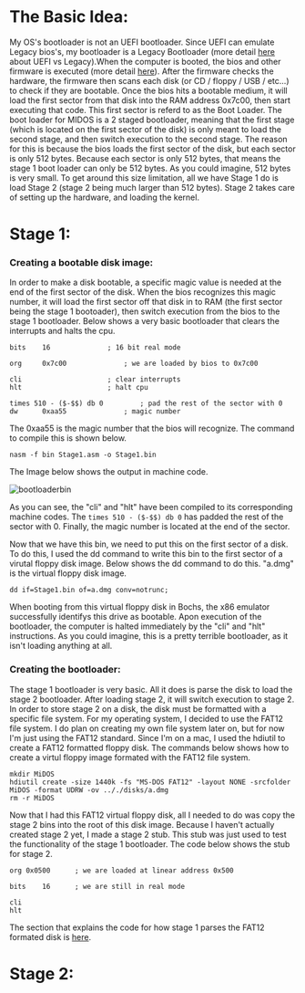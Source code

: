 

# The Basic Idea:

My OS's bootloader is not an UEFI bootloader. Since UEFI can emulate Legacy bios's, my bootloader is a Legacy Bootloader (more detail [here](https://linuxhint.com/difference-between-uefi-and-legacy/#:~:text=UEFI%20runs%20in%2032%2Dbit,systems%20(OS)%20as%20applications.) about UEFI vs Legacy).When the computer is booted, the bios and other firmware is executed (more detail [here](https://manybutfinite.com/post/how-computers-boot-up/)). After the firmware checks the hardware, the firmware then scans each disk (or CD / floppy / USB / etc...) to check if they are bootable. Once the bios hits a bootable medium, it will load the first sector from that disk into the RAM address 0x7c00, then start executing that code. This first sector is referd to as the Boot Loader. The boot loader for MIDOS is a 2 staged bootloader, meaning that the first stage (which is located on the first sector of the disk) is only meant to load the second stage, and then switch execution to the second stage. The reason for this is because the bios loads the first sector of the disk, but each sector is only 512 bytes. Because each sector is only 512 bytes, that means the stage 1 boot loader can only be 512 bytes. As you could imagine, 512 bytes is very small. To get around this size limitation, all we have Stage 1 do is load Stage 2 (stage 2 being much larger than 512 bytes). Stage 2 takes care of setting up the hardware, and loading the kernel.  

# Stage 1:

### Creating a bootable disk image:

In order to make a disk bootable, a specific magic value is needed at the end of the first sector of the disk. When the bios recognizes this magic number, it will load the first sector off that disk in to RAM (the first sector being the stage 1 bootoader), then switch execution from the bios to the stage 1 bootloader. Below shows a very basic bootloader that clears the interrupts and halts the cpu.

```
bits	16 				; 16 bit real mode	

org 	0x7c00 				; we are loaded by bios to 0x7c00	

cli 					; clear interrupts
hlt 					; halt cpu

times 510 - ($-$$) db 0  		; pad the rest of the sector with 0
dw  	0xaa55 				; magic number 
``` 

The 0xaa55 is the magic number that the bios will recognize. The command to compile this is shown below.

```
nasm -f bin Stage1.asm -o Stage1.bin
```

The Image below shows the output in machine code.

![bootloaderbin](/Images/bootloaderbin.png)

As you can see, the "cli" and "hlt" have been compiled to its corresponding machine codes. The ``` times 510 - ($-$$) db 0 ``` has padded the rest of the sector with 0. Finally, the magic number is located at the end of the sector.  

Now that we have this bin, we need to put this on the first sector of a disk. To do this, I used the dd command to write this bin to the first sector of a virutal floppy disk image. Below shows the dd command to do this. "a.dmg" is the virtual floppy disk image.

```
dd if=Stage1.bin of=a.dmg conv=notrunc;
```
When booting from this virtual floppy disk in Bochs, the x86 emulator successfully identifys this drive as bootable. Apon execution of the bootloader, the computer is halted immediately by the "cli" and "hlt" instructions. As you could imagine, this is a pretty terrible bootloader, as it isn't loading anything at all. 

### Creating the bootloader:

The stage 1 bootloader is very basic. All it does is parse the disk to load the stage 2 bootloader. After loading stage 2, it will switch execution to stage 2. In order to store stage 2 on a disk, the disk must be formatted with a specific file system. For my operating system, I decided to use the FAT12 file system. I do plan on creating my own file system later on, but for now I'm just using the FAT12 standard. Since I'm on a mac, I used the hdiutil to create a FAT12 formatted floppy disk. The commands below shows how to create a virtul floppy image formated with the FAT12 file system.

```
mkdir MiDOS
hdiutil create -size 1440k -fs "MS-DOS FAT12" -layout NONE -srcfolder MiDOS -format UDRW -ov .././disks/a.dmg
rm -r MiDOS
``` 
Now that I had this FAT12 virtual floppy disk, all I needed to do was copy the stage 2 bins into the root of this disk image. Because I haven't actually created stage 2 yet, I made a stage 2 stub. This stub was just used to test the functionality of the stage 1 bootloader. The code below shows the stub for stage 2.

```
org 0x0500		; we are loaded at linear address 0x500
 
bits 	16		; we are still in real mode

cli
hlt
```

The section that explains the code for how stage 1 parses the FAT12 formated disk is [here](../FS/FAT12.md).


# Stage 2: